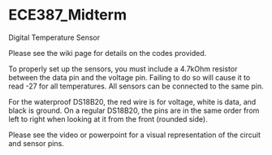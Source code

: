 # ECE387_Midterm
Digital Temperature Sensor

Please see the wiki page for details on the codes provided. 

To properly set up the sensors, you must include a 4.7kOhm resistor between the data pin and the voltage pin. Failing to do so will cause it to read -27 for all temperatures. All sensors can be connected to the same pin. 

For the waterproof DS18B20, the red wire is for voltage, white is data, and black is ground. On a regular DS18B20, the pins are in the same order from left to right when looking at it from the front (rounded side). 

Please see the video or powerpoint for a visual representation of the circuit and sensor pins.
